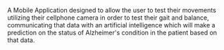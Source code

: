 A Mobile Application designed to allow the user to test their movements utilizing their cellphone camera in order to test their gait and balance, communicating that data with an artificial intelligence which will make a prediction on the status of Alzheimer's condition in the patient based on that data.
